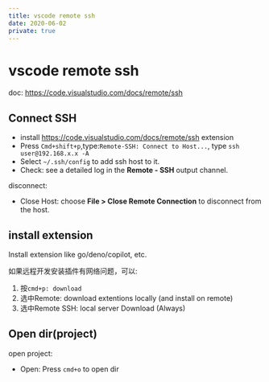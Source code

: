 ```yaml
---
title: vscode remote ssh
date: 2020-06-02
private: true
---
```

# vscode remote ssh
doc: https://code.visualstudio.com/docs/remote/ssh

## Connect SSH
- install https://code.visualstudio.com/docs/remote/ssh extension
- Press `Cmd+shift+p`,type:`Remote-SSH: Connect to Host...`, 
type `ssh user@192.168.x.x -A`
- Select `~/.ssh/config` to add ssh host to it.
- Check: see a detailed log in the **Remote - SSH** output channel.

disconnect:
- Close Host: choose **File > Close Remote Connection** to disconnect from the host.

## install extension
Install extension like go/deno/copilot, etc. 

如果远程开发安装插件有网络问题，可以:
1. 按`cmd+p: download`
2. 选中Remote: download extentions locally (and install on remote)
2. 选中Remote SSH: local server Download (Always)

## Open dir(project)
open project:
- Open: Press `cmd+o` to open dir